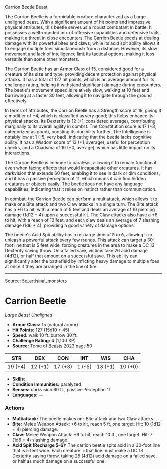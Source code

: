 <MonsterName/>Carrion Beetle</MonsterName>
<CreatureType/>Beast</CreatureType>

<summary>The Carrion Beetle is a formidable creature characterized as a Large unaligned beast. With a significant amount of hit points and impressive physical attributes, this beetle serves as a robust combatant in battle. It possesses a well-rounded mix of offensive capabilities and defensive traits, making it a threat in close encounters. The Carrion Beetle excels at dealing damage with its powerful bites and claws, while its acid spit ability allows it to engage multiple foes simultaneously from a distance. However, its slow movement and lack of intelligence limit its tactical options, making it less versatile than some other monsters.</summary>

<detail>

The Carrion Beetle has an Armor Class of 15, considered good for a creature of its size and type, providing decent protection against physical attacks. It has a total of 127 hit points, which is an average amount for its challenge rating, helping it withstand significant damage during encounters. The beetle's movement speed is relatively slow, walking at 10 feet and burrowing at a faster 30 feet, allowing it to navigate through the ground effectively.

In terms of attributes, the Carrion Beetle has a Strength score of 19, giving it a modifier of +4, which is classified as very good; this helps enhance its physical attacks. Its Dexterity is 12 (+1, considered average), contributing marginally to its overall agility in combat. The Constitution score is 17 (+3, categorized as good), boosting its durability further. The Intelligence is notably low at 1 (-5, very bad), indicating that the beetle lacks cognitive ability. It has a Wisdom score of 13 (+1, average), useful for perception checks, and a Charisma of 10 (+0, average), which has little impact on its interactions.

The Carrion Beetle is immune to paralysis, allowing it to remain functional even when facing effects that would incapacitate other creatures. It has darkvision that extends 60 feet, enabling it to see in dark or dim conditions, and it has a passive perception of 11, which means it can find hidden creatures or objects easily. The beetle does not have any language capabilities, indicating that it relies on instinct rather than communication.

In combat, the Carrion Beetle can perform a multiattack, which allows it to make one Bite attack and two Claw attacks in a single turn. The Bite attack has a +6 to hit, with a reach of 5 feet and deals an average of 10 piercing damage (1d12 + 4) upon a successful hit. The Claw attacks also have a +6 to hit, with a reach of 10 feet, and each claw deals an average of 7 slashing damage (1d6 + 4), providing a good variety of damage options.

The beetle's Acid Spit ability has a recharge time of 5 to 6, allowing it to unleash a powerful attack every few rounds. This attack can target a 30-foot line that is 5 feet wide, forcing creatures in the area to make a DC 13 Dexterity saving throw. On a failed save, victims take 26 acid damage (4d12), or half that amount on a successful save. This ability can significantly alter the battlefield by inflicting heavy damage to multiple foes at once if they are arranged in the line of fire.</detail>



---

Source: 5e_artisinal_monsters

# Carrion Beetle

*Large* *Beast* *Unaligned*

- **Armor Class:** 15 (natural armor)
- **Hit Points:** 127 (15d10 + 45)
- **Speed:** walk 10 ft. burrow 30 ft.
- **Challenge Rating:** 4 (1,100 XP)
- **Source:** [Tome of Beasts 2023](https://koboldpress.com/kpstore/product/tome-of-beasts-1-2023-edition/) page 50

| STR | DEX | CON | INT | WIS | CHA |
| --- | --- | --- | --- | --- | --- |
| 19 (+4) | 12 (+1) | 17 (+3) | 1 (-5) | 13 (+1) | 10 (+0) |

- **Skills:** 
- **Condition Immunities:** paralyzed
- **Senses:** darkvision 60 ft., passive Perception 11
- **Languages:** —

### Actions

- **Multiattack:** The beetle makes one Bite attack and two Claw attacks.
- **Bite:** Melee Weapon Attack: +6 to hit, reach 5 ft, one target. Hit: 10 (1d12 + 4) piercing damage.
- **Claw:** Melee Weapon Attack: +6 to hit, reach 10 ft., one target. Hit: 7 (1d6 + 4) slashing damage.
- **Acid Spit (Recharge 5–6):** The carrion beetle spits acid in a 30-foot line that is 5 feet wide. Each creature in that line must make a DC 13 Dexterity saving throw, taking 26 (4d12) acid damage on a failed save, or half as much damage on a successful one.


